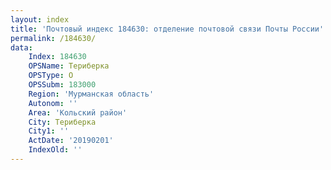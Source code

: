 ```yaml
---
layout: index
title: 'Почтовый индекс 184630: отделение почтовой связи Почты России'
permalink: /184630/
data:
    Index: 184630
    OPSName: Териберка
    OPSType: О
    OPSSubm: 183000
    Region: 'Мурманская область'
    Autonom: ''
    Area: 'Кольский район'
    City: Териберка
    City1: ''
    ActDate: '20190201'
    IndexOld: ''
---
```

